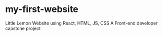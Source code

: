 # my-first-website
Little Lemon Website using React, HTML, JS, CSS
A Front-end developer capstone project
